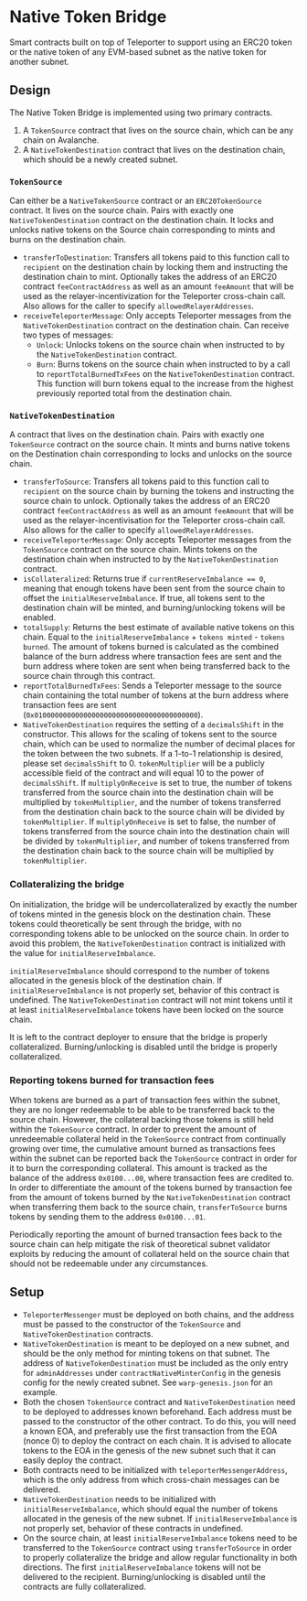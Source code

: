 # Native Token Bridge

Smart contracts built on top of Teleporter to support using an ERC20 token or the native token of any EVM-based subnet as the native token for another subnet.

## Design
The Native Token Bridge is implemented using two primary contracts. 

1. A `TokenSource` contract that lives on the source chain, which can be any chain on Avalanche. 
2. A `NativeTokenDestination` contract that lives on the destination chain, which should be a newly created subnet.

### `TokenSource`
Can either be a `NativeTokenSource` contract or an `ERC20TokenSource` contract. It lives on the source chain. Pairs with exactly one `NativeTokenDestination` contract on the destination chain. It locks and unlocks native tokens on the Source chain corresponding to mints and burns on the destination chain.
- `transferToDestination`: Transfers all tokens paid to this function call to `recipient` on the destination chain by locking them and instructing the destination chain to mint. Optionally takes the address of an ERC20 contract `feeContractAddress` as well as an amount `feeAmount` that will be used as the relayer-incentivization for the Teleporter cross-chain call. Also allows for the caller to specify `allowedRelayerAddresses`.
- `receiveTeleporterMessage`: Only accepts Teleporter messages from the `NativeTokenDestination` contract on the destination chain. Can receive two types of messages:
  - `Unlock`: Unlocks tokens on the source chain when instructed to by the `NativeTokenDestination` contract.
  - `Burn`: Burns tokens on the source chain when instructed to by a call to `reportTotalBurnedTxFees` on the `NativeTokenDestination` contract. This function will burn tokens equal to the increase from the highest previously reported total from the destination chain.

### `NativeTokenDestination`
A contract that lives on the destination chain. Pairs with exactly one `TokenSource` contract on the source chain. It mints and burns native tokens on the Destination chain corresponding to locks and unlocks on the source chain.
- `transferToSource`: Transfers all tokens paid to this function call to `recipient` on the source chain by burning the tokens and instructing the source chain to unlock. Optionally takes the address of an ERC20 contract `feeContractAddress` as well as an amount `feeAmount` that will be used as the relayer-incentivisation for the Teleporter cross-chain call. Also allows for the caller to specify `allowedRelayerAddresses`.
- `receiveTeleporterMessage`: Only accepts Teleporter messages from the `TokenSource` contract on the source chain. Mints tokens on the destination chain when instructed to by the `NativeTokenDestination` contract.
- `isCollateralized`: Returns true if `currentReserveImbalance == 0`, meaning that enough tokens have been sent from the source chain to offset the `initialReserveImbalance`. If true, all tokens sent to the destination chain will be minted, and burning/unlocking tokens will be enabled.
- `totalSupply`: Returns the best estimate of available native tokens on this chain. Equal to the `initialReserveImbalance` + `tokens minted` - `tokens burned`. The amount of tokens burned is calculated as the combined balance of the burn address where transaction fees are sent and the burn address where token are sent when being transferred back to the source chain through this contract.
- `reportTotalBurnedTxFees`: Sends a Teleporter message to the source chain containing the total number of tokens at the burn address where transaction fees are sent (`0x0100000000000000000000000000000000000000`).
- `NativeTokenDestination` requires the setting of a `decimalsShift` in the constructor. This allows for the scaling of tokens sent to the source chain, which can be used to normalize the number of decimal places for the token between the two subnets. If a 1-to-1 relationship is desired, please set `decimalsShift` to 0. `tokenMultiplier` will be a publicly accessible field of the contract and will equal 10 to the power of `decimalsShift`. If `multiplyOnReceive` is set to true, the number of tokens transferred from the source chain into the destination chain will be multiplied by `tokenMultiplier`, and the number of tokens transferred from the destination chain back to the source chain will be divided by `tokenMultiplier`. If `multiplyOnReceive` is set to false, the number of tokens transferred from the source chain into the destination chain will be divided by `tokenMultiplier`, and number of tokens transferred from the destination chain back to the source chain will be multiplied by `tokenMultiplier`.

### Collateralizing the bridge
On initialization, the bridge will be undercollateralized by exactly the number of tokens minted in the genesis block on the destination chain. These tokens could theoretically be sent through the bridge, with no corresponding tokens able to be unlocked on the source chain. In order to avoid this problem, the `NativeTokenDestination` contract is initialized with the value for `initialReserveImbalance`.

`initialReserveImbalance` should correspond to the number of tokens allocated in the genesis block of the destination chain. If `initialReserveImbalance` is not properly set, behavior of this contract is undefined. The `NativeTokenDestination` contract will not mint tokens until it at least `initialReserveImbalance` tokens have been locked on the source chain. 

It is left to the contract deployer to ensure that the bridge is properly collateralized. Burning/unlocking is disabled until the bridge is properly collateralized.

### Reporting tokens burned for transaction fees
When tokens are burned as a part of transaction fees within the subnet, they are no longer redeemable to be able to be transferred back to the source chain. However, the collateral backing those tokens is still held within the `TokenSource` contract. In order to prevent the amount of unredeemable collateral held in the `TokenSource` contract from continually growing over time, the cumulative amount burned as transactions fees within the subnet can be reported back the `TokenSource` contract in order for it to burn the corresponding collateral. This amount is tracked as the balance of the address `0x0100...00`, where transaction fees are credited to. In order to differentiate the amount of the tokens burned by transaction fee from the amount of tokens burned by the `NativeTokenDestination` contract when transferring them back to the source chain, `transferToSource` burns tokens by sending them to the address `0x0100...01`.

Periodically reporting the amount of burned transaction fees back to the source chain can help mitigate the risk of theoretical subnet validator exploits by reducing the amount of collateral held on the source chain that should not be redeemable under any circumstances. 

## Setup
- `TeleporterMessenger` must be deployed on both chains, and the address must be passed to the constructor of the `TokenSource` and `NativeTokenDestination` contracts.
- `NativeTokenDestination` is meant to be deployed on a new subnet, and should be the only method for minting tokens on that subnet. The address of `NativeTokenDestination` must be included as the only entry for `adminAddresses` under `contractNativeMinterConfig` in the genesis config for the newly created subnet. See `warp-genesis.json` for an example.
- Both the chosen `TokenSource` contract and `NativeTokenDestination` need to be deployed to addresses known beforehand. Each address must be passed to the constructor of the other contract. To do this, you will need a known EOA, and preferably use the first transaction from the EOA (nonce 0) to deploy the contract on each chain. It is advised to allocate tokens to the EOA in the genesis of the new subnet such that it can easily deploy the contract.
- Both contracts need to be initialized with `teleporterMessengerAddress`, which is the only address from which cross-chain messages can be delivered.
- `NativeTokenDestination` needs to be initialized with `initialReserveImbalance`, which should equal the number of tokens allocated in the genesis of the new subnet. If `initialReserveImbalance` is not properly set, behavior of these contracts in undefined.
- On the source chain, at least `initialReserveImbalance` tokens need to be transferred to the `TokenSource` contract using `transferToSource` in order to properly collateralize the bridge and allow regular functionality in both directions. The first `initialReserveImbalance` tokens will not be delivered to the recipient. Burning/unlocking is disabled until the contracts are fully collateralized.
